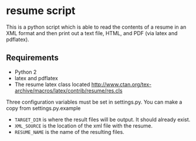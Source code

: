 # resume script

This is a python script which is able to read the contents of a resume in an XML format and then print out a text file, HTML, and PDF (via latex and pdflatex).

## Requirements
* Python 2
* latex and pdflatex
* The resume latex class located http://www.ctan.org/tex-archive/macros/latex/contrib/resume/res.cls

Three configuration variables must be set in settings.py.  You can make a copy from settings.py.example
* `TARGET_DIR` is where the result files will be output.  It should already exist.
* `XML_SOURCE` is the location of the xml file with the resume.
* `RESUME_NAME` is the name of the resulting files.
